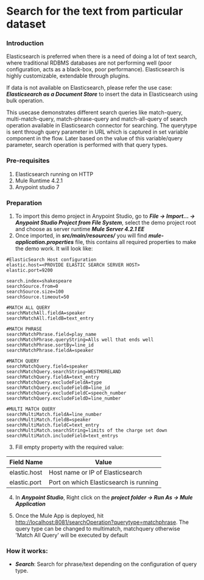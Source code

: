 ﻿# Search for the text from particular dataset

### Introduction
Elasticsearch is preferred when there is a need of doing a lot of text search, where traditional RDBMS databases are not performing well (poor configuration, acts as a black-box, poor performance). Elasticsearch is highly customizable, extendable through plugins. 

If data is not available on Elasticsearch, please refer the use case: ***Elasticsearch as a Document Store*** to insert the data in Elasticsearch using bulk operation.

This usecase demonstrates different search queries like match-query, multi-match-query, match-phrase-query and match-all-query of search operation available in Elasticsearch connector for searching.
The querytype is sent through query parameter in URL which is captured in set variable component in the flow. Later based on the value of this variable/query parameter, search operation is performed with that query types.

### Pre-requisites
1. Elasticsearch running on HTTP
2. Mule Runtime 4.2.1 
3. Anypoint studio 7

### Preparation
1. To import this demo project in Anypoint Studio, go to ***File → Import…​ → Anypoint Studio Project from File System***, select the demo project root and choose as server runtime ***Mule Server 4.2.1 EE*** 
2. Once imported, in ***src/main/resources/*** you will find ***mule-application.properties*** file, this contains all required properties to make the demo work. It will look like:

```
#ElasticSearch Host configuration
elastic.host=<PROVIDE ELASTIC SEARCH SERVER HOST>
elastic.port=9200

search.index=shakespeare
searchSource.from=0
searchSource.size=100
searchSource.timeout=50

#MATCH ALL QUERY 
searchMatchAll.fieldA=speaker
searchMatchAll.fieldB=text_entry

#MATCH PHRASE
searchMatchPhrase.field=play_name
searchMatchPhrase.queryString=Alls well that ends well
searchMatchPhrase.sortBy=line_id
searchMatchPhrase.fieldA=speaker

#MATCH QUERY
searchMatchQuery.field=speaker
searchMatchQuery.searchString=WESTMORELAND
searchMatchQuery.fieldA=text_entry
searchMatchQuery.excludeFieldA=type
searchMatchQuery.excludeFieldB=line_id
searchMatchQuery.excludeFieldC=speech_number
searchMatchQuery.excludeFieldD=line_number

#MULTI MATCH QUERY
searchMultiMatch.fieldA=line_number
searchMultiMatch.fieldB=speaker
searchMultiMatch.fieldC=text_entry
searchMultiMatch.searchString=limits of the charge set down
searchMultiMatch.includeField=text_entrys
```

3. Fill empty property with the required value:
	
Field Name        | Value
-------------     | -------------
elastic.host 	  | Host name or IP of Elasticsearch
elastic.port      | Port on which Elasticsearch is running

4. In ***Anypoint Studio***, Right click on the ***project folder → Run As → Mule Application***

5. Once the Mule App is deployed, hit <http://localhost:8081/searchOperation?querytype=matchphrase>.
	The query type can be changed to multimatch, matchquery otherwise 'Match All Query' will be executed by default
  
### How it works:
- ***Search***: Search for phrase/text depending on the configuration of query type.

